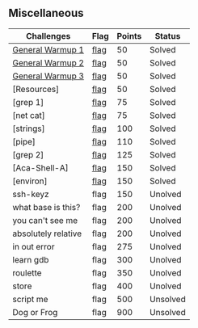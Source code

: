 ## Miscellaneous
|Challenges|Flag|Points|Status|
|-|-|-|-|
|[General Warmup 1](General%20Warmup%201/general-warmup-1.md)|[flag](General%20Warmup%201/flag.md)|50|Solved|
|[General Warmup 2](General%20Warmup%202/general-warmup-2.md)|[flag](General%20Warmup%202/flag.md)|50|Solved|
|[General Warmup 3](General%20Warmup%203/general-warmup-3.md)|[flag](General%20Warmup%203/flag.md)|50|Solved|
|[Resources]|[flag](Resources/flag.md)|50|Solved|
|[grep 1]|[flag](grep%201/flag.md)|75|Solved|
|[net cat]|[flag](net%20cat/flag.md)|75|Solved|
|[strings]|[flag](strings/flag.md)|100|Solved|
|[pipe]|[flag](pipe/flag.md)|110|Solved|
|[grep 2]|[flag](grep%202/flag.md)|125|Solved|
|[Aca-Shell-A]|[flag](Ace-Shell-A/flag.md)|150|Solved|
|[environ]|[flag](environ/flag.md)|150|Solved|
|ssh-keyz|flag|150|Unolved|
|what base is this?|flag|200|Unolved|
|you can't see me|flag|200|Unolved|
|absolutely relative|flag|200|Unolved|
|in out error|flag|275|Unolved|
|learn gdb|flag|300|Unolved|
|roulette|flag|350|Unolved|
|store|flag|400|Unolved|
|script me|flag|500|Unsolved|
|Dog or Frog|flag|900|Unsolved|
